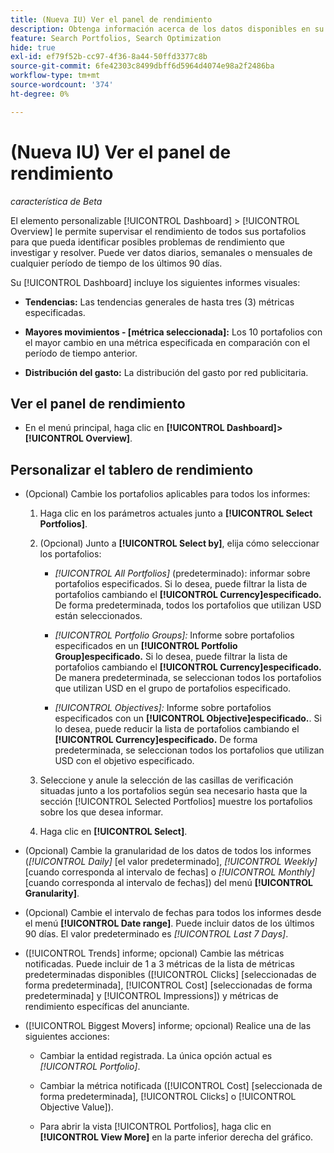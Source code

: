 ```yaml
---
title: (Nueva IU) Ver el panel de rendimiento
description: Obtenga información acerca de los datos disponibles en su panel de rendimiento.
feature: Search Portfolios, Search Optimization
hide: true
exl-id: ef79f52b-cc97-4f36-8a44-50ffd3377c8b
source-git-commit: 6fe42303c8499dbff6d5964d4074e98a2f2486ba
workflow-type: tm+mt
source-wordcount: '374'
ht-degree: 0%

---
```


# (Nueva IU) Ver el panel de rendimiento

*característica de Beta*

El elemento personalizable [!UICONTROL Dashboard] > [!UICONTROL Overview] le permite supervisar el rendimiento de todos sus portafolios <!-- May later include other entity-level data --> para que pueda identificar posibles problemas de rendimiento que investigar y resolver. Puede ver datos diarios, semanales o mensuales de cualquier período de tiempo de los últimos 90 días.

Su [!UICONTROL Dashboard] incluye los siguientes informes visuales:

* **Tendencias:** Las tendencias generales de hasta tres (3) métricas especificadas.

* **Mayores movimientos - \[métrica seleccionada\]:** Los 10 portafolios con el mayor cambio en una métrica especificada en comparación con el período de tiempo anterior.

* **Distribución del gasto:** La distribución del gasto por red publicitaria.

## Ver el panel de rendimiento

* En el menú principal, haga clic en **[!UICONTROL Dashboard]>[!UICONTROL Overview]**.

## Personalizar el tablero de rendimiento

* (Opcional) Cambie los portafolios aplicables para todos los informes:

   1. Haga clic en los parámetros actuales junto a **[!UICONTROL Select Portfolios]**.

   1. (Opcional) Junto a **[!UICONTROL Select by]**, elija cómo seleccionar los portafolios:

      * *[!UICONTROL All Portfolios]* (predeterminado): informar sobre portafolios especificados. Si lo desea, puede filtrar la lista de portafolios cambiando el **[!UICONTROL Currency]especificado.** De forma predeterminada, todos los portafolios que utilizan USD están seleccionados.

      * *[!UICONTROL Portfolio Groups]:* Informe sobre portafolios especificados en un **[!UICONTROL Portfolio Group]especificado.** Si lo desea, puede filtrar la lista de portafolios cambiando el **[!UICONTROL Currency]especificado.** De manera predeterminada, se seleccionan todos los portafolios que utilizan USD en el grupo de portafolios especificado.

      * *[!UICONTROL Objectives]:* Informe sobre portafolios especificados con un **[!UICONTROL Objective]especificado.**. Si lo desea, puede reducir la lista de portafolios cambiando el **[!UICONTROL Currency]especificado.** De forma predeterminada, se seleccionan todos los portafolios que utilizan USD con el objetivo especificado.

   1. Seleccione y anule la selección de las casillas de verificación situadas junto a los portafolios según sea necesario hasta que la sección [!UICONTROL Selected Portfolios] muestre los portafolios sobre los que desea informar.

   1. Haga clic en **[!UICONTROL Select]**.

* (Opcional) Cambie la granularidad de los datos de todos los informes (*[!UICONTROL Daily]* \[el valor predeterminado\], *[!UICONTROL Weekly]* \[cuando corresponda al intervalo de fechas\] o *[!UICONTROL Monthly]* \[cuando corresponda al intervalo de fechas\]) del menú **[!UICONTROL Granularity]**.

* (Opcional) Cambie el intervalo de fechas para todos los informes desde el menú **[!UICONTROL Date range]**. Puede incluir datos de los últimos 90 días. El valor predeterminado es *[!UICONTROL Last 7 Days]*.

* ([!UICONTROL Trends] informe; opcional) Cambie las métricas notificadas. Puede incluir de 1 a 3 métricas de la lista de métricas predeterminadas disponibles ([!UICONTROL Clicks] \[seleccionadas de forma predeterminada\], [!UICONTROL Cost] \[seleccionadas de forma predeterminada\] y [!UICONTROL Impressions]) y métricas de rendimiento específicas del anunciante.

* ([!UICONTROL Biggest Movers] informe; opcional) Realice una de las siguientes acciones:

   * Cambiar la entidad registrada. La única opción actual es *[!UICONTROL Portfolio]*.

   * Cambiar la métrica notificada ([!UICONTROL Cost] \[seleccionada de forma predeterminada\], [!UICONTROL Clicks] o [!UICONTROL Objective Value]).

   * Para abrir la vista [!UICONTROL Portfolios], haga clic en **[!UICONTROL View More]** en la parte inferior derecha del gráfico. <!-- This currently lists all portfolios, not a filtered view of the portfolios in the report -->
